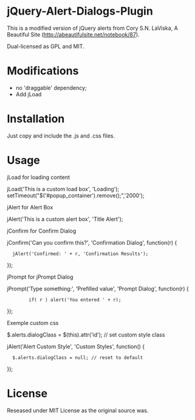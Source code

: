 # jQuery-Alert-Dialogs-Plugin
This is a modified version of jQuery alerts from Cory S.N. LaViska, A Beautiful
Site (http://abeautifulsite.net/notebook/87).

Dual-licensed as GPL and MIT.

# Modifications

- no 'draggable' dependency;
- Add jLoad 

# Installation

Just copy and include the .js and .css files.

# Usage
  
  
  jLoad for loading content
  
  
  jLoad('This is a custom load box', 'Loading');
  setTimeout("$('#popup_container').remove();",'2000');


  jAlert for Alert Box
  
  
  jAlert('This is a custom alert box', 'Title Alert');

  jConfirm for Confirm Dialog
  
  
  jConfirm('Can you confirm this?', 'Confirmation Dialog', function(r) {
  
      jAlert('Confirmed: ' + r, 'Confirmation Results');
      
  });


  jPrompt for jPrompt Dialog
  
  
  jPrompt('Type something:', 'Prefilled value', 'Prompt Dialog', function(r) {
  
            if( r ) alert('You entered ' + r);
  
  });


  Exemple custom css
  
  $.alerts.dialogClass = $(this).attr('id'); // set custom style class
  
  jAlert('Alert Custom Style', 'Custom Styles', function() {
  
      $.alerts.dialogClass = null; // reset to default
  
  });


# License

Reseased under MIT License as the original source was.

